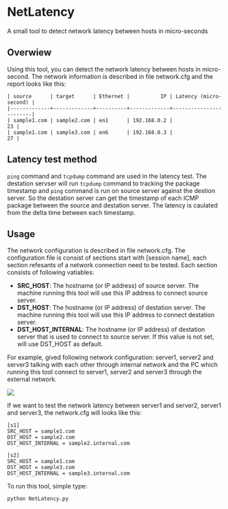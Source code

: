 NetLatency
==========

A small tool to detect network latency between hosts in micro-seconds


## Overwiew

Using this tool, you can detect the network latency between hosts in micro-second. The network information is described in file network.cfg and the report looks like this:
```
| source      | target      | Ethernet |          IP | Latency (micro-second) |
|-------------+-------------+----------+-------------+------------------------|
| sample1.com | sample2.com | en1      | 192.168.0.2 |                     23 |
| sample1.com | sample3.com | en6      | 192.168.0.3 |                     27 |
```

## Latency test method

`ping` command and `tcpdump` command are used in the latency test. The destation servser will run `tcpdump` command to tracking the package timestamp and `ping` command is run on source server against the destion server. So the destation server can get the timestamp of each ICMP package between the source and destation server. The latency is caulated from the delta time between each timestamp.

## Usage

The network configuration is described in file network.cfg. The configuration file is consist of sections start with [session name], each section refesants of a network connection need to be tested. Each section consists of following vatiables:
* **SRC_HOST**: The hostname (or IP address) of source server. The machine running this tool will use this IP address to connect source server.
* **DST_HOST**: The hostname (or IP address) of destation server. The machine running this tool will use this IP address to connect destation server.
* **DST\_HOST\_INTERNAL**: The hostname (or IP address) of destation server that is used to connect to source server. If this value is not set, will use DST_HOST as default.

For example, gived following network configuration: server1, server2 and server3 talking with each other through internal network and the PC which running this tool connect to server1, server2 and server3 through the external network. 

![](https://raw.github.com/Chengming/NetLatency/master/network.jpeg)

If we want to test the network latency between server1 and server2, server1 and server3, the network.cfg will looks like this:
```
[s1]
SRC_HOST = sample1.com
DST_HOST = sample2.com
DST_HOST_INTERNAL = sample2.internal.com

[s2]
SRC_HOST = sample1.com
DST_HOST = sample3.com
DST_HOST_INTERNAL = sample3.internal.com
```
To run this tool, simple type:
```
python NetLatency.py
```